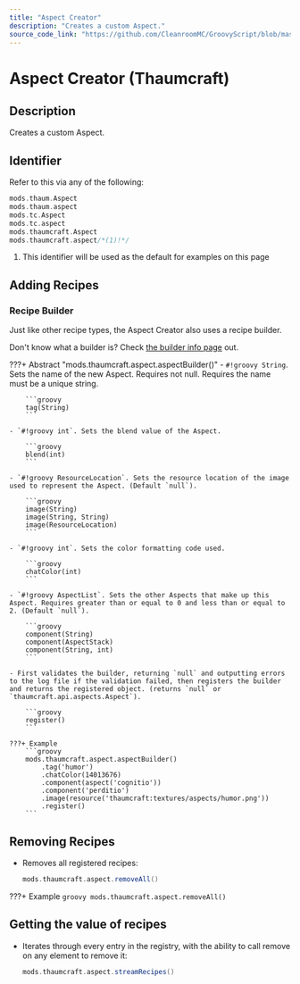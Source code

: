 ```yaml
---
title: "Aspect Creator"
description: "Creates a custom Aspect."
source_code_link: "https://github.com/CleanroomMC/GroovyScript/blob/master/src/main/java/com/cleanroommc/groovyscript/compat/mods/thaumcraft/aspect/Aspect.java"
---
```


# Aspect Creator (Thaumcraft)

## Description

Creates a custom Aspect.

## Identifier

Refer to this via any of the following:

```groovy hl_lines="6"
mods.thaum.Aspect
mods.thaum.aspect
mods.tc.Aspect
mods.tc.aspect
mods.thaumcraft.Aspect
mods.thaumcraft.aspect/*(1)!*/
```

1. This identifier will be used as the default for examples on this page

## Adding Recipes

### Recipe Builder

Just like other recipe types, the Aspect Creator also uses a recipe builder.

Don't know what a builder is? Check [the builder info page](../../../groovy/builder.md) out.

???+ Abstract "mods.thaumcraft.aspect.aspectBuilder()"
    - `#!groovy String`. Sets the name of the new Aspect. Requires not null. Requires the name must be a unique string.

        ```groovy
        tag(String)
        ```

    - `#!groovy int`. Sets the blend value of the Aspect.

        ```groovy
        blend(int)
        ```

    - `#!groovy ResourceLocation`. Sets the resource location of the image used to represent the Aspect. (Default `null`).

        ```groovy
        image(String)
        image(String, String)
        image(ResourceLocation)
        ```

    - `#!groovy int`. Sets the color formatting code used.

        ```groovy
        chatColor(int)
        ```

    - `#!groovy AspectList`. Sets the other Aspects that make up this Aspect. Requires greater than or equal to 0 and less than or equal to 2. (Default `null`).

        ```groovy
        component(String)
        component(AspectStack)
        component(String, int)
        ```

    - First validates the builder, returning `null` and outputting errors to the log file if the validation failed, then registers the builder and returns the registered object. (returns `null` or `thaumcraft.api.aspects.Aspect`).

        ```groovy
        register()
        ```

    ???+ Example
        ```groovy
        mods.thaumcraft.aspect.aspectBuilder()
            .tag('humor')
            .chatColor(14013676)
            .component(aspect('cognitio'))
            .component('perditio')
            .image(resource('thaumcraft:textures/aspects/humor.png'))
            .register()
        ```



## Removing Recipes

- Removes all registered recipes:

    ```groovy
    mods.thaumcraft.aspect.removeAll()
    ```

???+ Example
    ```groovy
    mods.thaumcraft.aspect.removeAll()
    ```

## Getting the value of recipes

- Iterates through every entry in the registry, with the ability to call remove on any element to remove it:

    ```groovy
    mods.thaumcraft.aspect.streamRecipes()
    ```
